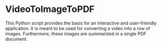 # VideoToImageToPDF
This Python script provides the basis for an interactive and user-friendly application. It is meant to be used for converting a video into a row of images. Furthermore, these images are summarized in a single PDF document.

